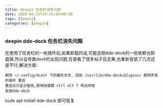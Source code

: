```yaml
---
title: deepin 任务栏消失问题
date: 2020-04-25T19:34:49+08:00
tags: [deepin]
categories: [deepin]
---
```

### deepin dde-dock 任务栏消失问题
在使用了任务栏的一些插件后,如果卸载的话,可能会把dde-dock的一些依赖也卸载掉,所以会导致dock栏出现问题,在查看了很多帖子后无果,也重新安装了几次还是不行,解决方案: 
```
删除 ~/.config/dconf 下的缓存文件, 找到 /usr/lib/dde-dock/plugins/ 删除所有的插件 重启
重启后只显示壁纸,使用快捷键 ctrl alt T 呼出终端
安装dde-dock
```
<!--more-->
sudo apt install dde-dock
即可恢复



